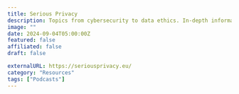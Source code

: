 ```yaml
---
title: Serious Privacy
description: Topics from cybersecurity to data ethics. In-depth information on serious privacy topics.
image: ""
date: 2024-09-04T05:00:00Z
featured: false
affiliated: false
draft: false

externalURL: https://seriousprivacy.eu/
category: "Resources"
tags: ["Podcasts"]
---
```

